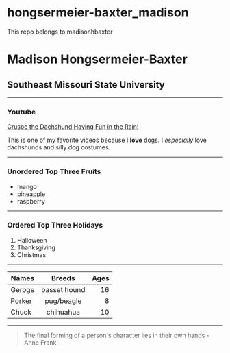 # hongsermeier-baxter_madison
This repo belongs to madisonhbaxter 
# Madison Hongsermeier-Baxter    

## Southeast Missouri State University     

---

### Youtube    

[Crusoe the Dachshund Having Fun in the Rain!](https://www.youtube.com/watch?v=PuUNvkKELl4&index=13&list=WL&t=0s)   

This is one of my favorite videos because I **love** dogs. I *especially* love dachshunds and silly dog costumes.    

---

### Unordered Top Three Fruits    

* mango
* pineapple
* raspberry    

---

### Ordered Top Three Holidays   

1) Halloween
2) Thanksgiving
3) Christmas   

---

| Names         | Breeds        | Ages  |
| ------------- |:-------------:| -----:|
| Geroge        | basset hound  |    16 |
| Porker        | pug/beagle    |     8 |
| Chuck         | chihuahua     |    10 |      

---

> The final forming of a person's character lies in their own hands - Anne Frank        
